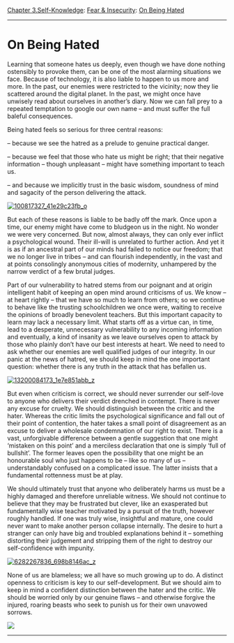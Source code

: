 [Chapter 3.Self-Knowledge](https://www.theschooloflife.com/thebookoflife/category/self-knowledge/): [Fear & Insecurity](https://www.theschooloflife.com/thebookoflife/category/self-knowledge/fear-insecurity/): [On Being Hated](https://www.theschooloflife.com/thebookoflife/on-being-hated/)

* * *

# On Being Hated

Learning that someone hates us deeply, even though we have done nothing ostensibly to provoke them, can be one of the most alarming situations we face. Because of technology, it is also liable to happen to us more and more. In the past, our enemies were restricted to the vicinity; now they lie scattered around the digital planet. In the past, we might once have unwisely read about ourselves in another’s diary. Now we can fall prey to a repeated temptation to google our own name – and must suffer the&nbsp;full baleful&nbsp;consequences.

Being hated feels so serious for three central reasons:

– because we see the hatred as a prelude to genuine practical danger.

– because we feel that those who hate us might be right; that their negative information – though unpleasant – might have something important to teach us.

– and because we implicitly trust in the basic wisdom, soundness of mind and sagacity of the person delivering the attack.

[![100817327_41e29c23fb_o](https://www.theschooloflife.com/thebookoflife/wp-content/uploads/2016/06/100817327_41e29c23fb_o.jpg)](http://www.thebookoflife.org/wp-content/uploads/2016/06/100817327_41e29c23fb_o.jpg)

But each of these reasons is liable to be badly off the mark. Once upon a time, our enemy might have come to bludgeon us in the night. No wonder we were very concerned. But now, almost always, they can only ever inflict a psychological wound. Their ill-will is unrelated to further action. And yet it is as if an ancestral part of our minds had failed to notice our freedom; that we no longer live in tribes – and can flourish independently, in the vast and at points consolingly anonymous cities of modernity, unhampered by the narrow verdict of a few brutal judges.

Part of our vulnerability to hatred stems from our poignant and at origin intelligent habit of keeping&nbsp;an open mind around criticisms of us. We know – at heart rightly – that we have so much to learn from others; so we continue to behave like the trusting schoolchildren we once were, waiting to receive the opinions of broadly benevolent teachers. But this important capacity to learn may lack a necessary limit. What starts off as a virtue can, in time, lead to a desperate, unnecessary vulnerability to any incoming information and eventually, a kind of insanity as we leave ourselves open to attack by those who plainly don’t have our best interests at heart. We need to&nbsp;need to ask whether our enemies are well qualified judges of our integrity. In our panic at the news of hatred, we should keep in mind the one important question: whether there is any truth in the attack that has befallen us.

[![13200084173_1e7e851abb_z](https://www.theschooloflife.com/thebookoflife/wp-content/uploads/2016/06/13200084173_1e7e851abb_z.jpg)](http://www.thebookoflife.org/wp-content/uploads/2016/06/13200084173_1e7e851abb_z.jpg)

But even when criticism is correct, we should never surrender our self-love to anyone who delivers their verdict drenched in contempt. There is never any excuse for cruelty. We should distinguish between the critic and the hater. Whereas the critic limits the psychological significance and fall out of their point of contention, the hater takes a small point of disagreement as an excuse to&nbsp;deliver a wholesale condemnation of our right to exist. There is a vast, unforgivable difference between a gentle suggestion that one might ‘mistaken on this point’ and a merciless declaration that one is&nbsp;simply&nbsp;‘full of bullshit’. The former leaves open the possibility that one might be&nbsp;an honourable soul who just happens to be – like so many of us – understandably confused on a complicated issue. The latter insists that a fundamental rottenness must be at play.

We should ultimately trust that anyone who deliberately harms us must be a highly damaged and therefore unreliable witness. We should not continue to believe that they may be frustrated but clever, like an exasperated but fundamentally wise teacher motivated by a pursuit of the truth, however roughly handled. If one was truly wise, insightful and mature, one could never want to make another person collapse internally. The desire to hurt a stranger can only have big and troubled explanations behind it – something distorting their judgement and stripping them of the right to destroy our self-confidence with impunity.

[![6282267836_698b8146ac_z](https://www.theschooloflife.com/thebookoflife/wp-content/uploads/2016/06/6282267836_698b8146ac_z.jpg)](http://www.thebookoflife.org/wp-content/uploads/2016/06/6282267836_698b8146ac_z.jpg)

None of us are blameless; we all have so much growing up to do. A distinct openness to criticism is key to our self-development. But we should aim to keep in mind&nbsp;a confident distinction between the hater and the critic. We should be worried only by our genuine flaws – and otherwise forgive the injured, roaring beasts who seek to punish us for their own unavowed sorrows.

[![](https://img.youtube.com/vi/EHpWVasGZ5Y/0.jpg)](https://www.youtube.com/embed/EHpWVasGZ5Y '')
<address>
<hr>
</address>

